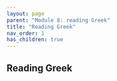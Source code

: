 ```yaml
---
layout: page
parent: "Module 8: reading Greek"
title: "Reading Greek"
nav_order: 1
has_children: true
---
```


## Reading Greek


